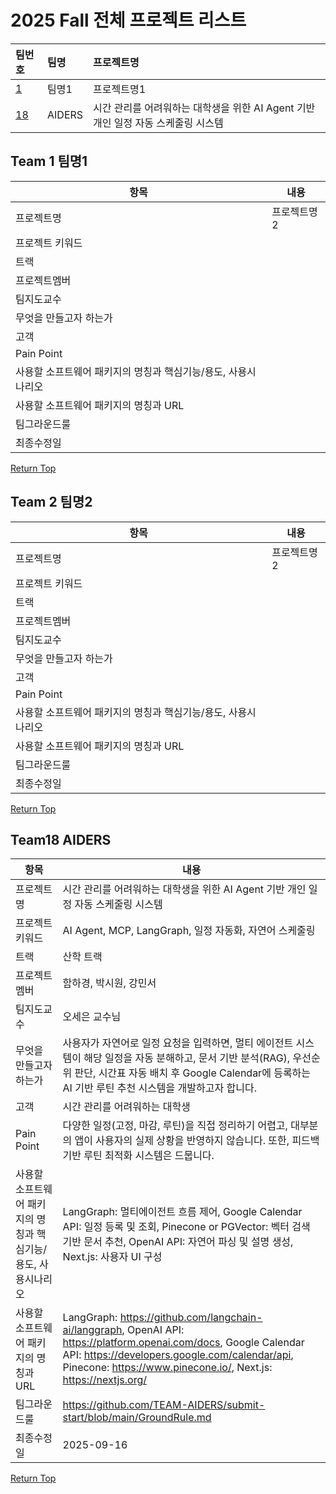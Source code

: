 # 2025 Fall 전체 프로젝트 리스트
|팀번호|팀명|프로젝트명|
|:---|:---|:---|
|[1](#team-1-팀명1)|팀명1|프로젝트명1|
|[18](#team-18-AIDERS)|AIDERS|시간 관리를 어려워하는 대학생을 위한 AI Agent 기반 개인 일정 자동 스케줄링 시스템|

## Team 1 팀명1
|항목|내용|
|---|---|
|프로젝트명|프로젝트명2|
|프로젝트 키워드||
|트랙||
|프로젝트멤버||
|팀지도교수||
|무엇을 만들고자 하는가||
|고객||
|Pain Point||
|사용할 소프트웨어 패키지의 명칭과 핵심기능/용도, 사용시나리오||
|사용할 소프트웨어 패키지의 명칭과 URL||
|팀그라운드룰||
|최종수정일||

  [Return Top](#2025-Fall-전체-프로젝트-리스트)

## Team 2 팀명2
|항목|내용|
|---|---|
|프로젝트명|프로젝트명2|
|프로젝트 키워드||
|트랙||
|프로젝트멤버||
|팀지도교수||
|무엇을 만들고자 하는가||
|고객||
|Pain Point||
|사용할 소프트웨어 패키지의 명칭과 핵심기능/용도, 사용시나리오||
|사용할 소프트웨어 패키지의 명칭과 URL||
|팀그라운드룰||
|최종수정일||

  [Return Top](#2025-Fall-전체-프로젝트-리스트)

## Team18 AIDERS  
| 항목 | 내용 |
|------|------|
|프로젝트명| 시간 관리를 어려워하는 대학생을 위한 AI Agent 기반 개인 일정 자동 스케줄링 시스템 |
|프로젝트 키워드| AI Agent, MCP, LangGraph, 일정 자동화, 자연어 스케줄링 |
|트랙| 산학 트랙 |
|프로젝트멤버| 함하경, 박시원, 강민서 |
|팀지도교수| 오세은 교수님 |
|무엇을 만들고자 하는가| 사용자가 자연어로 일정 요청을 입력하면, 멀티 에이전트 시스템이 해당 일정을 자동 분해하고, 문서 기반 분석(RAG), 우선순위 판단, 시간표 자동 배치 후 Google Calendar에 등록하는 AI 기반 루틴 추천 시스템을 개발하고자 합니다.|
|고객| 시간 관리를 어려워하는 대학생 |
|Pain Point| 다양한 일정(고정, 마감, 루틴)을 직접 정리하기 어렵고, 대부분의 앱이 사용자의 실제 상황을 반영하지 않습니다. 또한, 피드백 기반 루틴 최적화 시스템은 드뭅니다. |
|사용할 소프트웨어 패키지의 명칭과 핵심기능/용도, 사용시나리오| LangGraph: 멀티에이전트 흐름 제어, Google Calendar API: 일정 등록 및 조회, Pinecone or PGVector: 벡터 검색 기반 문서 추천, OpenAI API: 자연어 파싱 및 설명 생성, Next.js: 사용자 UI 구성 |
|사용할 소프트웨어 패키지의 명칭과 URL| LangGraph: https://github.com/langchain-ai/langgraph, OpenAI API: https://platform.openai.com/docs, Google Calendar API: https://developers.google.com/calendar/api, Pinecone: https://www.pinecone.io/, Next.js: https://nextjs.org/ |
|팀그라운드룰| https://github.com/TEAM-AIDERS/submit-start/blob/main/GroundRule.md |
|최종수정일| 2025-09-16|


  [Return Top](#2025-Fall-전체-프로젝트-리스트)
